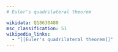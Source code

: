 ```yaml
---
# Euler's quadrilateral theorem

wikidata: Q18630480
msc_classification: 51
wikipedia_links:
  - "[[Euler's quadrilateral theorem]]"
---
```

